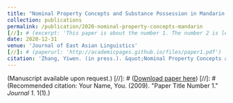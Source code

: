 ```yaml
---
title: "Nominal Property Concepts and Substance Possession in Mandarin Chinese"
collection: publications
permalink: /publication/2020-nominal-property-concepts-mandarin
[//]: # (excerpt: 'This paper is about the number 1. The number 2 is left for future work.')
date: 2020-12-31
venue: 'Journal of East Asian Linguistics'
[//]: # (paperurl: 'http://academicpages.github.io/files/paper1.pdf')
citation: 'Zhang, Yiwen. (in press.). &quot;Nominal Property Concepts and Substance Possession in Mandarin Chinese.&quot; <i>Journal of East Asian Linguistics</i>.'
---
```

(Manuscript available upon request.)
[//]: # ([Download paper here](http://academicpages.github.io/files/paper1.pdf))
[//]: # (Recommended citation: Your Name, You. (2009). "Paper Title Number 1." <i>Journal 1</i>. 1(1).)
